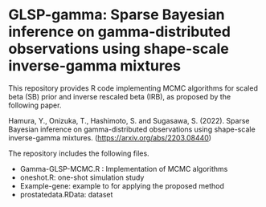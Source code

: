 # GLSP-gamma: Sparse Bayesian inference on gamma-distributed observations using shape-scale inverse-gamma mixtures

This repository provides R code implementing MCMC algorithms for scaled beta (SB) prior and inverse rescaled beta (IRB), as proposed by the following paper.

Hamura, Y., Onizuka, T., Hashimoto, S. and Sugasawa, S. (2022). Sparse Bayesian inference on gamma-distributed observations using shape-scale inverse-gamma mixtures. (https://arxiv.org/abs/2203.08440)

The repository includes the following files.

* Gamma-GLSP-MCMC.R : Implementation of MCMC algorithms 
* oneshot.R: one-shot simulation study 
* Example-gene: example to for applying the proposed method  
* prostatedata.RData: dataset 
